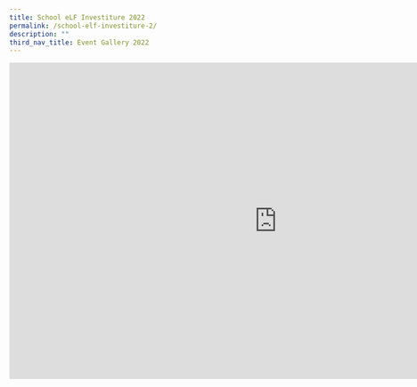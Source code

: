 ```yaml
---
title: School eLF Investiture 2022
permalink: /school-elf-investiture-2/
description: ""
third_nav_title: Event Gallery 2022
---
```

<iframe src="https://docs.google.com/presentation/d/e/2PACX-1vTo4tjIhSO1vGJM6IHToAOZMKgNbIiOpV5ojBDXsjwj7ej92QuQB1CwNrVq_KAuBDTt24I7FpLo41Fk/embed?start=false&loop=false&delayms=10000" frameborder="0" width="960" height="569" allowfullscreen="true"></iframe>